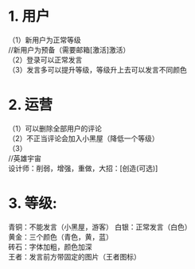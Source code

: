 # 1. 用户
（1）新用户为正常等级  
	//新用户为预备（需要邮箱[激活]激活）  
（2）登录可以正常发言  
（3）发言多可以提升等级，等级升上去可以发言不同颜色  

# 2. 运营  
（1）可以删除全部用户的评论  
（2）不正当评论会加入小黑屋（降低一个等级）  
（3）    
//英雄宇宙  
设计师：削弱，增强，重做，大招：[创造(可选)]
# 3. 等级:	
青铜：不能发言（小黑屋，游客）	
白银：正常发言（白色）  
黄金：三个颜色（青色，黄，蓝）  
砖石：字体加粗，颜色加深  
王者：发言前方带固定的图片（王者图标）  